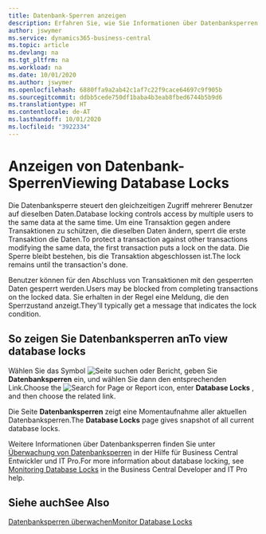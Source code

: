 ```yaml
---
title: Datenbank-Sperren anzeigen
description: Erfahren Sie, wie Sie Informationen über Datenbanksperren direkt über die Clientschnittstelle in Business Central anzeigen können.
author: jswymer
ms.service: dynamics365-business-central
ms.topic: article
ms.devlang: na
ms.tgt_pltfrm: na
ms.workload: na
ms.date: 10/01/2020
ms.author: jswymer
ms.openlocfilehash: 6880ffa9a2ab42c1af7c22f9cace64697c9f905b
ms.sourcegitcommit: ddbb5cede750df1baba4b3eab8fbed6744b5b9d6
ms.translationtype: HT
ms.contentlocale: de-AT
ms.lasthandoff: 10/01/2020
ms.locfileid: "3922334"
---
```

# <a name="viewing-database-locks"></a><span data-ttu-id="e7a80-103">Anzeigen von Datenbank-Sperren</span><span class="sxs-lookup"><span data-stu-id="e7a80-103">Viewing Database Locks</span></span>

<span data-ttu-id="e7a80-104">Die Datenbanksperre steuert den gleichzeitigen Zugriff mehrerer Benutzer auf dieselben Daten.</span><span class="sxs-lookup"><span data-stu-id="e7a80-104">Database locking controls access by multiple users to the same data at the same time.</span></span> <span data-ttu-id="e7a80-105">Um eine Transaktion gegen andere Transaktionen zu schützen, die dieselben Daten ändern, sperrt die erste Transaktion die Daten.</span><span class="sxs-lookup"><span data-stu-id="e7a80-105">To protect a transaction against other transactions modifying the same data, the first transaction puts a lock on the data.</span></span> <span data-ttu-id="e7a80-106">Die Sperre bleibt bestehen, bis die Transaktion abgeschlossen ist.</span><span class="sxs-lookup"><span data-stu-id="e7a80-106">The lock remains until the transaction's done.</span></span>

<span data-ttu-id="e7a80-107">Benutzer können für den Abschluss von Transaktionen mit den gesperrten Daten gesperrt werden.</span><span class="sxs-lookup"><span data-stu-id="e7a80-107">Users may be blocked from completing transactions on the locked data.</span></span> <span data-ttu-id="e7a80-108">Sie erhalten in der Regel eine Meldung, die den Sperrzustand anzeigt.</span><span class="sxs-lookup"><span data-stu-id="e7a80-108">They'll typically get a message that indicates the lock condition.</span></span>

## <a name="to-view-database-locks"></a><span data-ttu-id="e7a80-109">So zeigen Sie Datenbanksperren an</span><span class="sxs-lookup"><span data-stu-id="e7a80-109">To view database locks</span></span>

<span data-ttu-id="e7a80-110">Wählen Sie das Symbol ![Seite suchen oder Bericht](media/ui-search/search_small.png "Suche nach Seiten- oder Berichtssymbolen"), geben Sie **Datenbanksperren** ein, und wählen Sie dann den entsprechenden Link.</span><span class="sxs-lookup"><span data-stu-id="e7a80-110">Choose the ![Search for Page or Report](media/ui-search/search_small.png "Search for Page or Report icon") icon, enter **Database Locks** , and then choose the related link.</span></span>

<span data-ttu-id="e7a80-111">Die Seite **Datenbanksperren** zeigt eine Momentaufnahme aller aktuellen Datenbanksperren.</span><span class="sxs-lookup"><span data-stu-id="e7a80-111">The **Database Locks** page gives snapshot of all current database locks.</span></span>

<span data-ttu-id="e7a80-112">Weitere Informationen über Datenbanksperren finden Sie unter [Überwachung von Datenbanksperren](/dynamics365/business-central/dev-itpro/administration/monitor-database-locks) in der Hilfe für Business Central Entwickler und IT Pro.</span><span class="sxs-lookup"><span data-stu-id="e7a80-112">For more information about database locking, see [Monitoring Database Locks](/dynamics365/business-central/dev-itpro/administration/monitor-database-locks) in the Business Central Developer and IT Pro help.</span></span>

## <a name="see-also"></a><span data-ttu-id="e7a80-113">Siehe auch</span><span class="sxs-lookup"><span data-stu-id="e7a80-113">See Also</span></span>

[<span data-ttu-id="e7a80-114">Datenbanksperren überwachen</span><span class="sxs-lookup"><span data-stu-id="e7a80-114">Monitor Database Locks</span></span>](/dynamics365/business-central/dev-itpro/administration/monitor-database-locks) 
